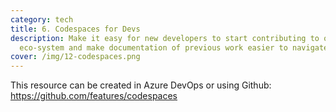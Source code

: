 ```yaml
---
category: tech
title: 6. Codespaces for Devs
description: Make it easy for new developers to start contributing to our
  eco-system and make documentation of previous work easier to navigate.
cover: /img/12-codespaces.png
---
```


This resource can be created in Azure DevOps or using Github: <https://github.com/features/codespaces>
